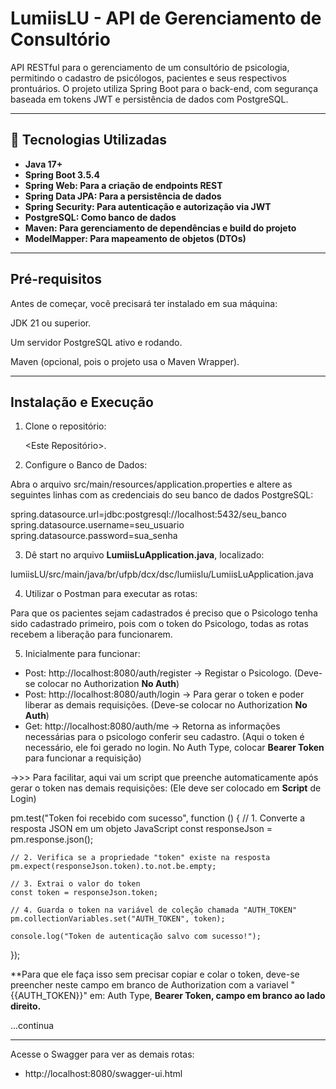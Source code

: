 # LumiisLU - API de Gerenciamento de Consultório
API RESTful para o gerenciamento de um consultório de psicologia, permitindo o cadastro de psicólogos, pacientes e seus respectivos prontuários. O projeto utiliza Spring Boot para o back-end, com segurança baseada em tokens JWT e persistência de dados com PostgreSQL.

---

## 🚀 Tecnologias Utilizadas
- **Java 17+**
- **Spring Boot 3.5.4**
- **Spring Web: Para a criação de endpoints REST**
- **Spring Data JPA: Para a persistência de dados**
- **Spring Security: Para autenticação e autorização via JWT**
- **PostgreSQL: Como banco de dados**
- **Maven: Para gerenciamento de dependências e build do projeto**
- **ModelMapper: Para mapeamento de objetos (DTOs)**

---

## Pré-requisitos
Antes de começar, você precisará ter instalado em sua máquina:

JDK 21 ou superior.

Um servidor PostgreSQL ativo e rodando.

Maven (opcional, pois o projeto usa o Maven Wrapper).

---

## Instalação e Execução

1. Clone o repositório:

   <Este Repositório>.

2. Configure o Banco de Dados:

Abra o arquivo src/main/resources/application.properties e altere as seguintes linhas com as credenciais do seu banco de dados PostgreSQL:

spring.datasource.url=jdbc:postgresql://localhost:5432/seu_banco
spring.datasource.username=seu_usuario
spring.datasource.password=sua_senha

3. Dê start no arquivo **LumiisLuApplication.java**, localizado:

lumiisLU/src/main/java/br/ufpb/dcx/dsc/lumiislu/LumiisLuApplication.java

4. Utilizar o Postman para executar as rotas:

Para que os pacientes sejam cadastrados é preciso que o Psicologo tenha sido cadastrado primeiro, pois com o token do Psicologo, todas as rotas recebem a liberação para funcionarem.

5. Inicialmente para funcionar:

- Post: http://localhost:8080/auth/register -> Registar o Psicologo. (Deve-se colocar no Authorization **No Auth**)
- Post: http://localhost:8080/auth/login -> Para gerar o token e poder liberar as demais requisições. (Deve-se colocar no Authorization **No Auth**)
- Get: http://localhost:8080/auth/me -> Retorna as informações necessárias para o psicologo conferir seu cadastro. (Aqui o token é necessário, ele foi gerado no login. No Auth Type, colocar **Bearer Token** para funcionar a requisição)
  
->>> Para facilitar, aqui vai um script que preenche automaticamente após gerar o token nas demais requisições: (Ele deve ser colocado em **Script** de Login)

pm.test("Token foi recebido com sucesso", function () {
    // 1. Converte a resposta JSON em um objeto JavaScript
    const responseJson = pm.response.json();

    // 2. Verifica se a propriedade "token" existe na resposta
    pm.expect(responseJson.token).to.not.be.empty;

    // 3. Extrai o valor do token
    const token = responseJson.token;

    // 4. Guarda o token na variável de coleção chamada "AUTH_TOKEN"
    pm.collectionVariables.set("AUTH_TOKEN", token);

    console.log("Token de autenticação salvo com sucesso!");

});

**Para que ele faça isso sem precisar copiar e colar o token, deve-se preencher neste campo em branco de Authorization com a variavel "{{AUTH_TOKEN}}" em: Auth Type, **Bearer Token, campo em branco ao lado direito.**

...continua

---

Acesse o Swagger para ver as demais rotas:
- http://localhost:8080/swagger-ui.html
  
